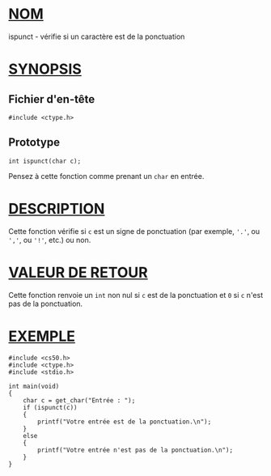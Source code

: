 # [NOM](#nom)

ispunct - vérifie si un caractère est de la ponctuation

# [SYNOPSIS](#synopsis)

## Fichier d'en-tête

    #include <ctype.h>

## Prototype

    int ispunct(char c);

Pensez à cette fonction comme prenant un `char` en entrée.

# [DESCRIPTION](#description)

Cette fonction vérifie si `c` est un signe de ponctuation (par exemple, `'.'`, ou `','`, ou `'!'`, etc.) ou non.

# [VALEUR DE RETOUR](#valeur-de-retour)

Cette fonction renvoie un `int` non nul si `c` est de la ponctuation et `0` si `c` n'est pas de la ponctuation.

# [EXEMPLE](#exemple)

    #include <cs50.h>
    #include <ctype.h>
    #include <stdio.h>

    int main(void)
    {
        char c = get_char("Entrée : ");
        if (ispunct(c))
        {
            printf("Votre entrée est de la ponctuation.\n");
        }
        else
        {
            printf("Votre entrée n'est pas de la ponctuation.\n");
        }
    }